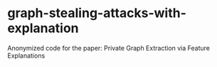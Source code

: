 # graph-stealing-attacks-with-explanation
Anonymized code for the paper: Private Graph Extraction via Feature Explanations
